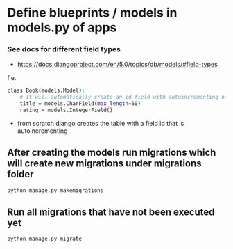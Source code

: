 # Define blueprints / models in models.py of apps



### See docs for different field types

- https://docs.djangoproject.com/en/5.0/topics/db/models/#field-types

f.e.

```sh
class Book(models.Model):
    # it will automatically create an id field with autoincrementing number
    title = models.CharField(max_length=50)
    rating = models.IntegerField()
```

- from scratch django creates the table with a field id that is autoincrementing

## After creating the models run migrations which will create new migrations under migrations folder

```sh
python manage.py makemigrations
```

## Run all migrations that have not been executed yet

```sh
python manage.py migrate
```